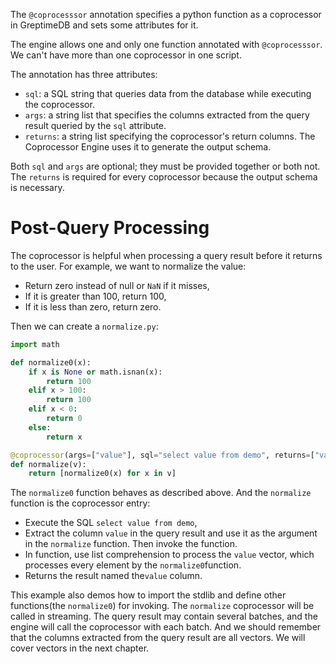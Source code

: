 The `@coprocesssor` annotation specifies a python function as a coprocessor in GreptimeDB and sets some attributes for it.

The engine allows one and only one function annotated with `@coprocesssor`. We can't have more than one coprocessor in one script.

The annotation has three attributes:
* `sql`: a SQL string that queries data from the database while executing the coprocessor.
* `args`:  a string list that specifies the columns extracted from the query result queried by the `sql` attribute.
* `returns`: a string list specifying the coprocessor's return columns. The Coprocessor Engine uses it to generate the output schema.

Both `sql` and `args` are optional; they must be provided together or both not. The `returns` is required for every coprocessor because the output schema is necessary.

# Post-Query Processing
The coprocessor is helpful when processing a query result before it returns to the user.
For example, we want to normalize the value:
* Return zero instead of null or `NaN` if it misses,
* If it is greater than 100, return 100,
* If it is less than zero, return zero.

Then we can create a `normalize.py`:
```python
import math

def normalize0(x):
    if x is None or math.isnan(x):
        return 100
    elif x > 100:
        return 100
    elif x < 0:
        return 0
    else:
        return x

@coprocessor(args=["value"], sql="select value from demo", returns=["value"])
def normalize(v):
    return [normalize0(x) for x in v]
```

The `normalize0` function behaves as described above. And the `normalize` function is the coprocessor entry:
* Execute the SQL `select value from demo`,
* Extract the column `value` in the query result and use it as the argument in the `normalize` function. Then invoke the function.
* In function, use list comprehension to process the `value` vector, which processes every element by the `normalize0`function.
* Returns the result named  the`value` column.

This example also demos how to import the stdlib and define other functions(the `normalize0`) for invoking.
The `normalize` coprocessor will be called in streaming. The query result may contain several batches, and the engine will call the coprocessor with each batch.
And we should remember that the columns extracted from the query result are all vectors. We will cover vectors in the next chapter.


